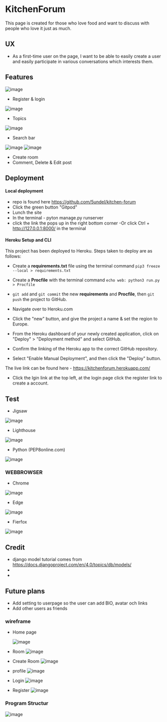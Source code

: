 # KitchenForum
This page is created for those who love food and want to discuss with people who love it just as much.

## UX
- As a first-time user on the page, I want to be able to easily create a user and easily participate in various conversations which interests them.


## Features

   ![image](image/logins.png)
   + Register & login

   ![image](image/reg.png)
   + Topics
   
![image](image/login.png)
   + Search bar

 ![image](image/rooms.png)
 ![image](image/room.png)
   + Create room
   + Comment, Delete & Edit post



## Deployment
  #### Local deployment
   - repo is found here https://github.com/5undel/kitchen-forum
   - Click the green button "Gitpod"
   - Lunch the site
   - In the terminal - pyton manage.py runserver
   -  click the link the pops up in the right bottom corner 
   -Or click Ctrl + http://127.0.0.1:8000/ in the terminal

  #### Heroku Setup and CLI

This project has been deployed to Heroku.
Steps taken to deploy are as follows:

- Create a **requirements.txt** file using the terminal command `pip3 freeze --local > requirements.txt`
- Create a **Procfile** with the terminal command `echo web: python3 run.py > Procfile`
- `git add` and `git commit` the new **requirements** and **Procfile**, then `git push` the project to GitHub.

- Navigate over to Heroku.com
- Click the "new" button, and give the project a name & set the region to Europe.
- From the Heroku dashboard of your newly created application, click on "Deploy" > "Deployment method" and select GitHub.
- Confirm the linking of the Heroku app to the correct GitHub repository.
- Select "Enable Manual Deployment", and then click the "Deploy" button.

The live link can be found here - https://kitchenforum.herokuapp.com/
 - Click the lgin link at the top left, at the login page click the register link to create a account.  


## Test
- Jigsaw

![image](image/jigsaw.kitchenforum.png)

- Lighthouse

![image](image/lighthouse.png)

- Python (PEP8online.com) 

![image](image/pep8.png)


### WEBBROWSER
- Chrome

![image](image/chrome.png)

- Edge

![image](image/edge.png)

- Fierfox

![image](image/fierfox.png)

## Credit
 - django model tutorial comes from https://docs.djangoproject.com/en/4.0/topics/db/models/
 -
 -


## Future plans
- Add setting to userpage so the user can add BIO, avatar och links
- Add other users as friends


### wireframe
 - Home page

    ![image](image/wireframes/home.png)

  - Room 
   ![image](image/wireframes/room.png)

  - Create Room 
   ![image](image/wireframes/create_room.png)
  
  - profile
   ![image](image/wireframes/profile.png)

  - Login
   ![image](image/wireframes/login.png)
  
  - Register
   ![image](image/wireframes/register.png)

### Program Structur

  ![image](image/wireframes/programstructure.PNG)